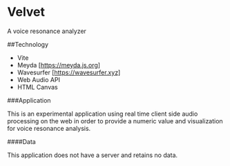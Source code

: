 # Velvet
A voice resonance analyzer

##Technology

- Vite
- Meyda [https://meyda.js.org]
- Wavesurfer [https://wavesurfer.xyz]
- Web Audio API
- HTML Canvas

###Application

This is an experimental application using real time client side audio processing on the web in order to provide a numeric value  and visualization 
for voice resonance analysis. 

####Data

This application does not have a server and retains no data. 